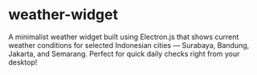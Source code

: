 # weather-widget
A minimalist weather widget built using Electron.js that shows current weather conditions for selected Indonesian cities — Surabaya, Bandung, Jakarta, and Semarang. Perfect for quick daily checks right from your desktop!
